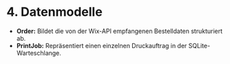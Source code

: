 # 4. Datenmodelle
* **Order:** Bildet die von der Wix-API empfangenen Bestelldaten strukturiert ab.
* **PrintJob:** Repräsentiert einen einzelnen Druckauftrag in der SQLite-Warteschlange.
